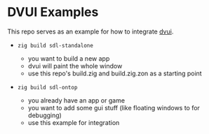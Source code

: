 # DVUI Examples

This repo serves as an example for how to integrate [dvui](https://github.com/david-vanderson/dvui).

- `zig build sdl-standalone`
  - you want to build a new app
  - dvui will paint the whole window
  - use this repo's build.zig and build.zig.zon as a starting point

- `zig build sdl-ontop`
  - you already have an app or game
  - you want to add some gui stuff (like floating windows to for debugging)
  - use this example for integration

